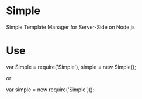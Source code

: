 # Simple
Simple Template Manager for Server-Side on Node.js

# Use
var Simple = require('Simple'),
    simple = new Simple();
    
or

var simple = new require('Simple')();
